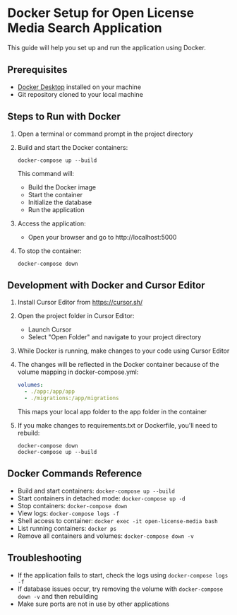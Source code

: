# Docker Setup for Open License Media Search Application

This guide will help you set up and run the application using Docker.

## Prerequisites

- [Docker Desktop](https://www.docker.com/products/docker-desktop/) installed on your machine
- Git repository cloned to your local machine

## Steps to Run with Docker

1. Open a terminal or command prompt in the project directory

2. Build and start the Docker containers:
   ```
   docker-compose up --build
   ```
   This command will:
   - Build the Docker image
   - Start the container
   - Initialize the database
   - Run the application

3. Access the application:
   - Open your browser and go to http://localhost:5000

4. To stop the container:
   ```
   docker-compose down
   ```

## Development with Docker and Cursor Editor

1. Install Cursor Editor from https://cursor.sh/

2. Open the project folder in Cursor Editor:
   - Launch Cursor
   - Select "Open Folder" and navigate to your project directory

3. While Docker is running, make changes to your code using Cursor Editor

4. The changes will be reflected in the Docker container because of the volume mapping in docker-compose.yml:
   ```yaml
   volumes:
     - ./app:/app/app
     - ./migrations:/app/migrations
   ```
   This maps your local app folder to the app folder in the container

5. If you make changes to requirements.txt or Dockerfile, you'll need to rebuild:
   ```
   docker-compose down
   docker-compose up --build
   ```

## Docker Commands Reference

- Build and start containers: `docker-compose up --build`
- Start containers in detached mode: `docker-compose up -d`
- Stop containers: `docker-compose down`
- View logs: `docker-compose logs -f`
- Shell access to container: `docker exec -it open-license-media bash`
- List running containers: `docker ps`
- Remove all containers and volumes: `docker-compose down -v`

## Troubleshooting

- If the application fails to start, check the logs using `docker-compose logs -f`
- If database issues occur, try removing the volume with `docker-compose down -v` and then rebuilding
- Make sure ports are not in use by other applications 